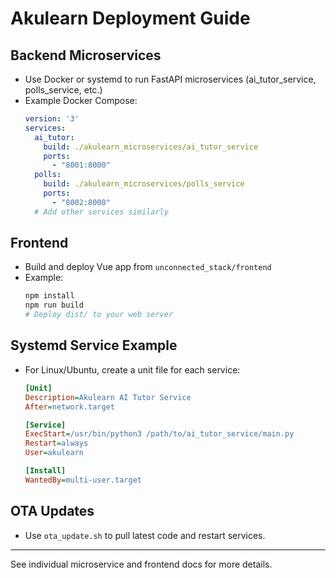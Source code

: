 # Akulearn Deployment Guide

## Backend Microservices
- Use Docker or systemd to run FastAPI microservices (ai_tutor_service, polls_service, etc.)
- Example Docker Compose:
  ```yaml
  version: '3'
  services:
    ai_tutor:
      build: ./akulearn_microservices/ai_tutor_service
      ports:
        - "8001:8000"
    polls:
      build: ./akulearn_microservices/polls_service
      ports:
        - "8002:8000"
    # Add other services similarly
  ```

## Frontend
- Build and deploy Vue app from `unconnected_stack/frontend`
- Example:
  ```sh
  npm install
  npm run build
  # Deploy dist/ to your web server
  ```

## Systemd Service Example
- For Linux/Ubuntu, create a unit file for each service:
  ```ini
  [Unit]
  Description=Akulearn AI Tutor Service
  After=network.target

  [Service]
  ExecStart=/usr/bin/python3 /path/to/ai_tutor_service/main.py
  Restart=always
  User=akulearn

  [Install]
  WantedBy=multi-user.target
  ```

## OTA Updates
- Use `ota_update.sh` to pull latest code and restart services.

---
See individual microservice and frontend docs for more details.
